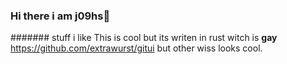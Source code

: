 ### Hi there i am j09hs👋

####### stuff i like
This is cool but its writen in rust witch is **gay** https://github.com/extrawurst/gitui but other wiss looks cool.
